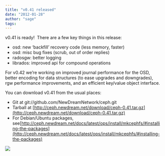 ```yaml
---
title: "v0.41 released"
date: "2012-01-28"
author: "sage"
tags: 
---
```


v0.41 is ready!  There are a few key things in this release:

- osd: new ‘backfill’ recovery code (less memory, faster)
- osd: misc bug fixes (scrub, out of order replies)
- radosgw: better logging
- librados: improved api for compound operations

For v0.42 we’re working on improved journal performance for the OSD, better encoding for data structures (to ease upgrades and downgrades), rgw performance improvements, and an efficient key/value object interface.

You can download v0.41 from the usual places:

- Git at git://github.com/NewDreamNetwork/ceph.git
- Tarball at [http://ceph.newdream.net/download/ceph-0.41.tar.gz](http://ceph.newdream.net/download/ceph-0.41.tar.gz)
- For Debian/Ubuntu packages, see[http://ceph.newdream.net/docs/latest/ops/install/mkcephfs/#installing-the-packages](http://ceph.newdream.net/docs/latest/ops/install/mkcephfs/#installing-the-packages)

![](http://track.hubspot.com/__ptq.gif?a=268973&k=14&bu=http://ceph.com&r=http://ceph.com/releases/v0-41-released/&bvt=rss&p=wordpress)
